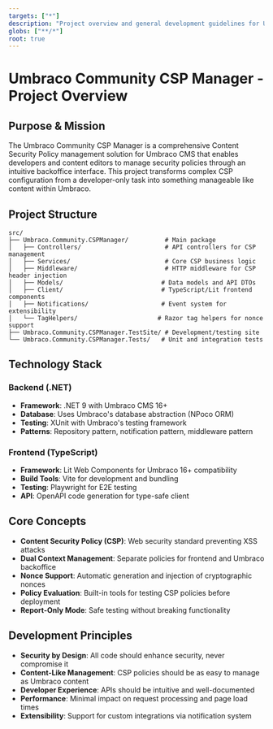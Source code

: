 ```yaml
---
targets: ["*"]
description: "Project overview and general development guidelines for Umbraco Community CSP Manager"
globs: ["**/*"]
root: true
---
```


# Umbraco Community CSP Manager - Project Overview

## Purpose & Mission

The Umbraco Community CSP Manager is a comprehensive Content Security Policy management solution for Umbraco CMS that enables developers and content editors to manage security policies through an intuitive backoffice interface. This project transforms complex CSP configuration from a developer-only task into something manageable like content within Umbraco.

## Project Structure

```
src/
├── Umbraco.Community.CSPManager/          # Main package
│   ├── Controllers/                       # API controllers for CSP management
│   ├── Services/                          # Core CSP business logic
│   ├── Middleware/                        # HTTP middleware for CSP header injection
│   ├── Models/                           # Data models and API DTOs
│   ├── Client/                           # TypeScript/Lit frontend components
│   ├── Notifications/                    # Event system for extensibility
│   └── TagHelpers/                      # Razor tag helpers for nonce support
├── Umbraco.Community.CSPManager.TestSite/ # Development/testing site
└── Umbraco.Community.CSPManager.Tests/   # Unit and integration tests
```

## Technology Stack

### Backend (.NET)

- **Framework**: .NET 9 with Umbraco CMS 16+
- **Database**: Uses Umbraco's database abstraction (NPoco ORM)
- **Testing**: XUnit with Umbraco's testing framework
- **Patterns**: Repository pattern, notification pattern, middleware pattern

### Frontend (TypeScript)

- **Framework**: Lit Web Components for Umbraco 16+ compatibility
- **Build Tools**: Vite for development and bundling
- **Testing**: Playwright for E2E testing
- **API**: OpenAPI code generation for type-safe client

## Core Concepts

- **Content Security Policy (CSP)**: Web security standard preventing XSS attacks
- **Dual Context Management**: Separate policies for frontend and Umbraco backoffice
- **Nonce Support**: Automatic generation and injection of cryptographic nonces
- **Policy Evaluation**: Built-in tools for testing CSP policies before deployment
- **Report-Only Mode**: Safe testing without breaking functionality

## Development Principles

- **Security by Design**: All code should enhance security, never compromise it
- **Content-Like Management**: CSP policies should be as easy to manage as Umbraco content
- **Developer Experience**: APIs should be intuitive and well-documented
- **Performance**: Minimal impact on request processing and page load times
- **Extensibility**: Support for custom integrations via notification system
